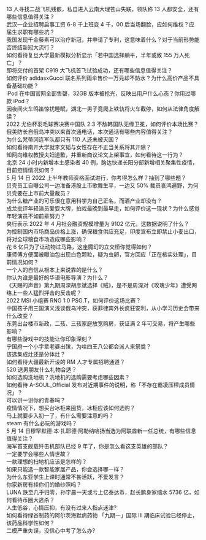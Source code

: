 13 人寻找二战飞机残骸，私自进入云南大理苍山失联，领队称 13 人都安全，还有哪些信息值得关注？  
武汉一企业招聘启事工资 6-8 千上班变 4 千，00 后当场翻脸，应如何维权？应届生求职有哪些坑？  
我国发现千金藤素可以治疗新冠，并申请了专利，这意味着什么？对于当前形势能否终结新冠大流行？  
如何看待复旦大学最新模拟分析显示「若中国选择躺平，半年或致 155 万人死亡」？  
即将交付的首架 C919 大飞机首飞试验成功，还有哪些信息值得关注？  
如何评价 adidasxGucci 联名系列雨伞售价一万元却不防水？为什么高价产品不具备基础功能？  
iPod 在中国官网全部售罄，32GB 版本被抢光，反映出用户什么心态？你用过哪款 iPod？  
因夜间火车鸣笛惊扰睡眠，湖北一男子竟爬上铁轨将火车截停，如何从法律角度解读？  
2022 尤伯杯羽毛球赛决赛中国队 2:3 不敌韩国队无缘卫冕，如何评价本场比赛？  
俄美防长自俄乌冲突以来首次通电话，本次通话有哪些内容值得关注？  
为什么梵蒂冈连军队都只有 110 人还未被灭国？  
如何看待南开大学就李文韬与女性存在不正当关系将其开除？  
知网向维权教授夫妇道歉，并重新商议论文上架事宜，如何看待这一行为？  
北京 24 小时内新增本土感染者 40 例，韵达快递长阳分部新增相关聚集性疫情，目前疫情情况如何？  
5 月 14 日 2022 上半年教师资格面试进行，你考得怎么样？抽到了哪些题？  
贝壳员工自曝公司一边准备港股上市歌舞生平，一边又 50% 裁员哀鸿遍野，为何贝壳要在上市前大量裁员？  
为什么糖产业的可乐很在意用科学为自己正名，而酒产业却没有？  
成龙批评年轻演员爱耍大牌，拍戏最晚到最早走，如何评价这一现状？为什么感觉年轻演员不如前辈努力？  
央行表示 2022 年 4 月社会融资规模增量为 9102 亿元，这数据说明了什么？  
为控制国内市场商品价格上涨，确保粮食供应充足，印度宣布立即禁止小麦出口，将对全球粮食市场造成哪些影响？  
花 6 亿只为了让动物过马路，这座魔幻的立交桥你觉得如何？  
康师傅方便面被曝油包出现白色颗粒，疑为虫卵，官方回应「正在核实处理」，目前情况如何？  
一个人的自信从根本上来说靠的是什么？  
你认为谁是最好的华语电影导演？为什么？  
《天赐的声音》第九期周深胡彦斌选择《贼》，是不是周深对《玫瑰少年》遭受网络上一些人猛烈抨击的反击呢？  
2022 MSI 小组赛 RNG 1:0 PSG.T，如何评价这场比赛？  
中国孩子用三国演义浅谈俄乌冲突，获菲律宾外长疯狂安利，从小学习历史会带来什么改变？  
东莞出台楼市新政，二孩、三孩家庭放宽购房，获证满 2 年可交易，将产生哪些影响？  
有哪些游戏中的技能让你印象深刻？  
宁国府一个小字辈老婆出殡，为啥四王八公都会派人来祭奠？  
该选集成灶还是分体灶？  
如何看待大疆最新开设的 RM 人才专属招聘通道？  
520 送男朋友什么礼物合适？  
如何选购洗地机？洗地机的选购需要考虑哪些因素？  
如何看待 A-SOUL_Official 发布对近期事件的说明，称「不存在霸凌压榨成员情况」？  
可以讲一讲你的青春吗？  
疫情情况下，想买台冰柜来囤货，冰柜应该如何选购？  
马上就要步入初一了，有什么需要注意的吗？  
steam 有什么必玩的游戏吗？  
5 月 14 日穆罕默德·本·扎耶德·阿勒纳哈扬当选为阿联酋新一任总统，有哪些信息值得关注？  
海军首支舰载歼击机部队已经 9 年了，你是怎么看这支英雄的部队？  
一定要学会哪些人情世故？  
一款理想的扫地机应该是怎样的？  
如果只能选一款智能家居产品，你会选择哪一样？  
为什么东亚学生上课时通常不甚活跃，不爱发言？  
你家新房有挂你们的婚纱照吗？  
LUNA 跌至几乎归零，孙宇晨一天或亏上亿泰达币，赵长鹏身家缩水 5736 亿，如何看待币圈大逃杀？  
人生低谷，心情压抑，有没有过来人指点迷津?  
如何看待绿谷制药的阿尔茨海默病药物 「九期一」国际 III 期临床试验已经停止，该药品科学性如何？  
二模严重失误，没信心中考了怎么办?  
